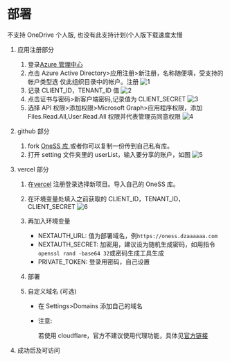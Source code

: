 # 部署

不支持 OneDrive 个人版, 也没有此支持计划(个人版下载速度太慢

1. 应用注册部分
    1. 登录[Azure 管理中心](http://aad.portal.azure.com)
    2. 点击 Azure Active Directory>应用注册>新注册，名称随便填，受支持的帐户类型选 仅此组织目录中的帐户。注册
       ![1](https://istatic.dza.vin/OneSS/deploy/1.png)
    3. 记录 CLIENT_ID，TENANT_ID 值
       ![2](https://istatic.dza.vin/OneSS/deploy/2.png)
    4. 点击证书与密码>新客户端密码,记录值为 CLIENT_SECRET
       ![3](https://istatic.dza.vin/OneSS/deploy/3.png)
    5. 选择 API 权限>添加权限>Microsoft Graph>应用程序权限，添加 Files.Read.All,User.Read.All 权限并代表管理员同意权限
       ![4](https://istatic.dza.vin/OneSS/deploy/4.png)
2. github 部分
    1. fork [OneSS 库](https://github.com/Tualin14/OneSS),或者你可以复制一份传到自己私有库。
    2. 打开 setting 文件夹里的 userList，输入要分享的账户，如图
       ![5](https://istatic.dza.vin/OneSS/deploy/5.png)
3. vercel 部分

    1. 在[vercel](https://vercel.com/new) 注册登录选择新项目。导入自己的 OneSS 库。
    2. 在环境变量处填入之前获取的 CLIENT_ID，TENANT_ID，CLIENT_SECRET
       ![6](https://istatic.dza.vin/OneSS/deploy/6.png)
    3. 再加入环境变量
        - NEXTAUTH_URL: 值为部署域名，例`https://oness.dzaaaaaa.com`
        - NEXTAUTH_SECRET: 加密用，建议设为随机生成密码，如用指令`openssl rand -base64 32`或密码生成工具生成
        - PRIVATE_TOKEN: 登录用密码，自己设置
    4. 部署
    5. 自定义域名 (可选)

        - 在 Settings>Domains 添加自己的域名
        - 注意:

          若使用 cloudflare，官方不建议使用代理功能，具体见[官方链接](https://vercel.com/support/articles/using-cloudflare-with-vercel?query=cloudf)

4. 成功后及可访问
